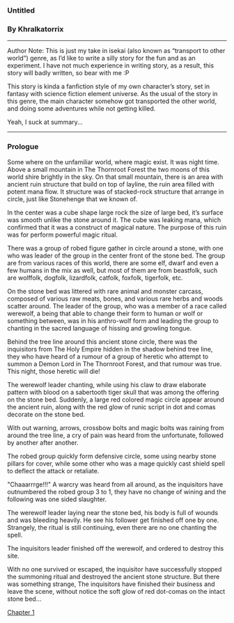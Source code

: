 ### Untitled
### By Khralkatorrix

---

Author Note: This is just my take in isekai (also known as “transport to other world”) genre, as I’d like to write a silly story for the fun and as an experiment. I have not much experience in writing story, as a result, this story will badly written, so bear with me :P

This story is kinda a fanfiction style of my own character’s story, set in fantasy with science fiction element universe. As the usual of the story in this genre, the main character somehow got transported the other world, and doing some adventures while not getting killed.

Yeah, I suck at summary...

---

### Prologue

Some where on the unfamiliar world, where magic exist. It was night time. Above a small mountain in The Thornroot Forest the two moons of this world shire brightly in the sky. On that small mountain, there is an area with ancient ruin structure that build on top of layline, the ruin area filled with potent mana flow. It structure was of stacked-rock structure that arrange in circle, just like Stonehenge that we known of.

In the center was a cube shape large rock the size of large bed, it’s surface was smooth unlike the stone around it. The cube was leaking mana, which confirmed that it was a construct of magical nature. The purpose of this ruin was for perform powerful magic ritual.

There was a group of robed figure gather in circle around a stone, with one who was leader of the group in the center front of the stone bed. The group are from various races of this world, there are some elf, dwarf and even a few humans in the mix as well, but most of them are from beastfolk, such are wolffolk, dogfolk, lizardfolk, catfolk, foxfolk, tigerfolk, etc.

On the stone bed was littered with rare animal and monster carcass, composed of various raw meats, bones, and various rare herbs and woods scatter around. The leader of the group, who was a member of a race called werewolf, a being that able to change their form to human or wolf or something between, was in his anthro-wolf form and leading the group to chanting in the sacred language of hissing and growling tongue.

Behind the tree line around this ancient stone circle, there was the inquisitors from The Holy Empire hidden in the shadow behind tree line, they who have heard of a rumour of a group of heretic who attempt to summon a Demon Lord in The Thornroot Forest, and that rumour was true. This night, those heretic will die!

The werewolf leader chanting, while using his claw to draw elaborate pattern with blood on a sabertooth tiger skull that was among the offering on the stone bed. Suddenly, a large red colored magic circle appear around the ancient ruin, along with the red glow of runic script in dot and comas decorate on the stone bed.

With out warning, arrows, crossbow bolts and magic bolts was raining from around the tree line, a cry of pain was heard from the unfortunate, followed by another after another.

The robed group quickly form defensive circle, some using nearby stone pillars for cover, while some other who was a mage quickly cast shield spell to deflect the attack or retaliate.

"Chaaarrrge!!!" A warcry was heard from all around, as the inquisitors have outnumbered the robed group 3 to 1, they have no change of wining and the following was one sided slaughter.

The werewolf leader laying near the stone bed, his body is full of wounds and was bleeding heavily. He see his follower get finished off one by one. Strangely, the ritual is still continuing, even there are no one chanting the spell.

The inquisitors leader finished off the werewolf, and ordered to destroy this site.

With no one survived or escaped, the inquisitor have successfully stopped the summoning ritual and destroyed the ancient stone structure. But there was something strange, The inquisitors have finished their business and leave the scene, without notice the soft glow of red dot-comas on the intact stone bed...

[Chapter 1](../master/silly_isekai_story_01.md)
